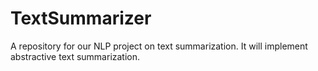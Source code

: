 # TextSummarizer
A repository for our NLP project on text summarization. It will implement abstractive text summarization. 
